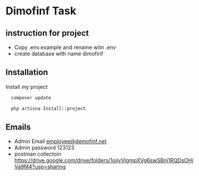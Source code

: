 
# Dimofinf Task

## instruction for project
- Copy .env.example and rename witn .env
- create database with name dimofinf

## Installation

Install my project

```bash
  composer update
```
```bash
  php artisna Install::project
```
    
## Emails
- Admin Email employee@demofinf.net
- Admin password 123123
- postman collectoin https://drive.google.com/drive/folders/1oiiyVlgmpXVg6swSBnj1RQDsOHjVa9M4?usp=sharing
